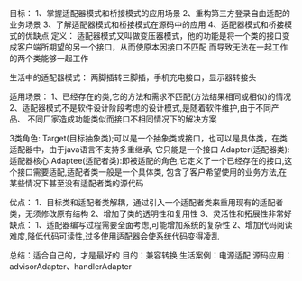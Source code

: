 
目标：
1、掌握适配器模式和桥接模式的应用场景
2、重构第三方登录自由适配的业务场景
3、了解适配器模式和桥接模式在源码中的应用
4、适配器模式和桥接模式的优缺点
定义：
  适配器模式又叫做变压器模式，他的功能是将一个类的接口变成客户端所期望的另一个接口，从而使原本因接口不匹配
而导致无法在一起工作的两个类能够一起工作

生活中的适配器模式：
两脚插转三脚插，手机充电接口，显示器转接头

适用场景：
1、已经存在的类,它的方法和需求不匹配(方法结果相同或相似)的情况
2、适配器模式不是软件设计阶段考虑的设计模式,是随着软件维护,由于不同产品、
   不同厂家造成功能类似而接口不相同情况下的解决方案

3类角色:
 Target(目标抽象类);可以是一个抽象类或接口，也可以是具体类，在类适配器中，由于java语言不支持多重继承,
                  它只能是一个接口
 Adapter(适配器类):适配器核心
 Adaptee(适配者类):即被适配的角色,它定义了一个已经存在的接口,这个接口需要适配,适配者类一般是一个具体类,
        包含了客户希望使用的业务方法,在某些情况下甚至没有适配者类的源代码

优点：
1、目标类和适配者类解耦，通过引入一个适配者类来重用现有的适配者类，无须修改原有结构
2、增加了类的透明性和复用性
3、灵活性和拓展性非常好
缺点：
1、适配器编写过程需要全面考虑,可能增加系统的复杂性
2、增加代码阅读难度,降低代码可读性,过多使用适配器会使系统代码变得凌乱

总结：适合自己的，才是最好的
目的：兼容转换
生活案例：电源适配
源码应用：advisorAdapter、handlerAdapter
